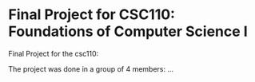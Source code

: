 # Final Project for CSC110: Foundations of Computer Science I 
Final Project for the csc110: 

The project was done in a group of 4 members: ...
